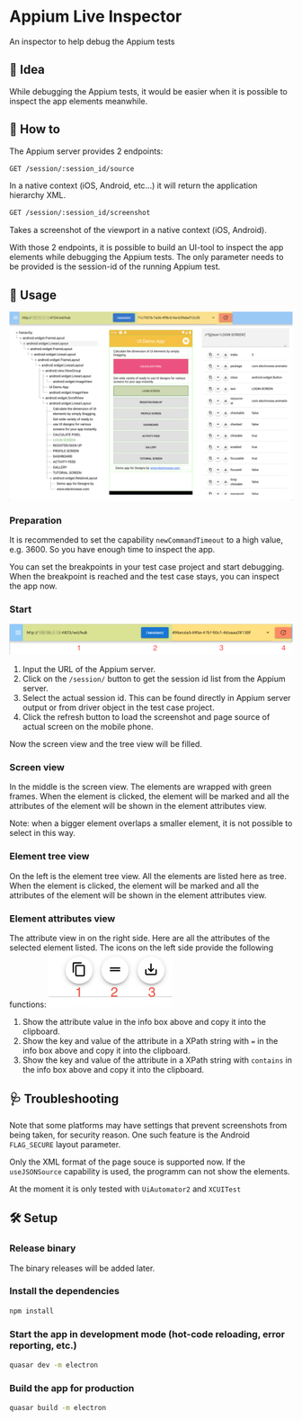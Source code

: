 # Appium Live Inspector

An inspector to help debug the Appium tests

## :dizzy: Idea
While debugging the Appium tests, it would be easier when it is possible to inspect the app elements meanwhile.

## :crystal_ball: How to
The Appium server provides 2 endpoints:
```bash
GET /session/:session_id/source
```
In a native context (iOS, Android, etc...) it will return the application hierarchy XML.
```bash
GET /session/:session_id/screenshot
```
Takes a screenshot of the viewport in a native context (iOS, Android).

With those 2 endpoints, it is possible to build an UI-tool to inspect the app elements while debugging the Appium tests. The only parameter needs to be provided is the session-id of the running Appium test.
## :footprints: Usage
![Appium Live Inspector](./public/window.png)
### Preparation
It is recommended to set the capability `newCommandTimeout` to a high value, e.g. 3600. So you have enough time to inspect the app.

You can set the breakpoints in your test case project and start debugging. When the breakpoint is reached and the test case stays, you can inspect the app now.
### Start
![Search bar](./public/searchbar.png)
1. Input the URL of the Appium server.
2. Click on the `/session/` button to get the session id list from the Appium server.
3. Select the actual session id. This can be found directly in Appium server output or from driver object in the test case project.
4. Click the refresh button to load the screenshot and page source of actual screen on the mobile phone.

Now the screen view and the tree view will be filled.

### Screen view
In the middle is the screen view. The elements are wrapped with green frames. When the element is clicked, the element will be marked and all the attributes of the element
will be shown in the element attributes view.

Note: when a bigger element overlaps a smaller element, it is not possible to select in this way.
### Element tree view
On the left is the element tree view. All the elements are listed here as tree. When the element is clicked, the element will be marked and all the attributes of the element
will be shown in the element attributes view.
### Element attributes view
The attribute view in on the right side. Here are all the attributes of the selected element listed. The icons on the left side provide
the following functions:
![Attribute view icons](./public/attributeviewicons.png)
1. Show the attribute value in the info box above and copy it into the clipboard.
2. Show the key and value of the attribute in a XPath string with `=` in the info box above and copy it into the clipboard.
3. Show the key and value of the attribute in a XPath string with `contains` in the info box above and copy it into the clipboard.

## :stethoscope: Troubleshooting
Note that some platforms may have settings that prevent screenshots from being taken, for security reason. One such feature is the Android ```FLAG_SECURE``` layout parameter.

Only the XML format of the page souce is supported now. If the `useJSONSource` capability is used, the programm can not show the elements.

At the moment it is only tested with `UiAutomator2` and `XCUITest`
## :hammer_and_wrench: Setup
### Release binary
The binary releases will be added later.
### Install the dependencies
```bash
npm install
```
### Start the app in development mode (hot-code reloading, error reporting, etc.)
```bash
quasar dev -m electron
```
### Build the app for production
```bash
quasar build -m electron
```
